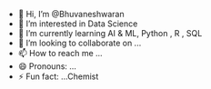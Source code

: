 - 👋 Hi, I’m @Bhuvaneshwaran
- 👀 I’m interested in Data Science
- 🌱 I’m currently learning AI & ML, Python , R , SQL
- 💞️ I’m looking to collaborate on ...
- 📫 How to reach me ...
- 😄 Pronouns: ...
- ⚡ Fun fact: ...Chemist

<!---
Bhuvaneshwaran2722/Bhuvaneshwaran2722 is a ✨ special ✨ repository because its `README.md` (this file) appears on your GitHub profile.
You can click the Preview link to take a look at your changes.
--->
